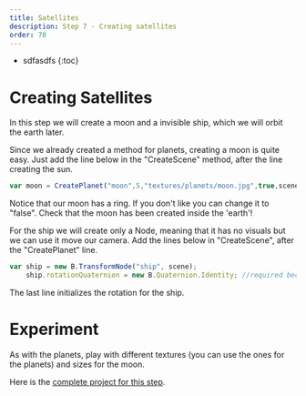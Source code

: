 ```yaml
---
title: Satellites
description: Step 7 - Creating satellites
order: 70
---
```


* sdfasdfs
{:toc}

# Creating Satellites

In this step we will create a moon and a invisible ship, which we will orbit the earth later.

Since we already created a method for planets, creating a moon is quite easy. Just add the line below in the "CreateScene" method, after the line creating the sun.

```javascript
var moon = CreatePlanet("moon",5,"textures/planets/moon.jpg",true,scene);
```

Notice that our moon has a ring. If you don't like you can change it to "false". Check that the moon has been created inside the 'earth'!

For the ship we will create only a Node, meaning that it has no visuals but we can use it move our camera. Add the lines below in "CreateScene", after the "CreatePlanet" line.

```javascript
var ship = new B.TransformNode("ship", scene);
    ship.rotationQuaternion = new B.Quaternion.Identity; //required because it does not exist by default
```

The last line initializes the rotation for the ship. 

# Experiment

As with the planets, play with different textures (you can use the ones for the planets) and sizes for the moon.


Here is the [complete project for this step](https://playground.babylonjs.com/#EQHLXS#6).